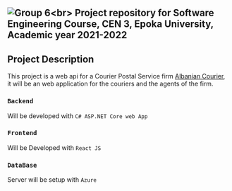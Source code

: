 ![Group 6]([https://www.linkpicture.com/q/Gr6logo.png](https://www.linkpicture.com/q/Gr6logo_1.png))<br>
Project repository for Software Engineering Course, CEN 3, Epoka University, Academic year 2021-2022
----------------------------------------------------------------------------------------------------

## Project Description

This project is a web api for a Courier Postal Service firm [Albanian Courier](https://al.albaniancourier.al/), it will be an web application for the couriers and the agents of the firm.

### `Backend`

Will be developed with `C# ASP.NET Core web App`

### `Frontend`

Will be Developed with `React JS`

### `DataBase`

Server will be setup with `Azure`

